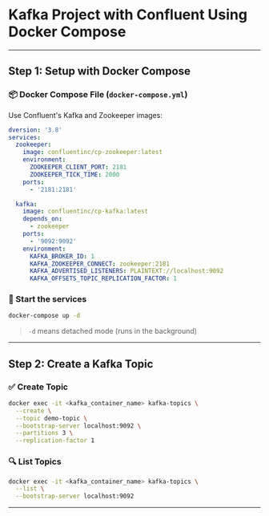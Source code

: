 # Kafka Project with Confluent Using Docker Compose

---

## Step 1: Setup with Docker Compose

### 📦 Docker Compose File (`docker-compose.yml`)
Use Confluent's Kafka and Zookeeper images:

```yaml
dversion: '3.8'
services:
  zookeeper:
    image: confluentinc/cp-zookeeper:latest
    environment:
      ZOOKEEPER_CLIENT_PORT: 2181
      ZOOKEEPER_TICK_TIME: 2000
    ports:
      - '2181:2181'

  kafka:
    image: confluentinc/cp-kafka:latest
    depends_on:
      - zookeeper
    ports:
      - '9092:9092'
    environment:
      KAFKA_BROKER_ID: 1
      KAFKA_ZOOKEEPER_CONNECT: zookeeper:2181
      KAFKA_ADVERTISED_LISTENERS: PLAINTEXT://localhost:9092
      KAFKA_OFFSETS_TOPIC_REPLICATION_FACTOR: 1
```

### 🚀 Start the services
```bash
docker-compose up -d
```
> `-d` means detached mode (runs in the background)

---

## Step 2: Create a Kafka Topic

### ✅ Create Topic
```bash
docker exec -it <kafka_container_name> kafka-topics \
  --create \
  --topic demo-topic \
  --bootstrap-server localhost:9092 \
  --partitions 3 \
  --replication-factor 1
```

### 🔍 List Topics
```bash
docker exec -it <kafka_container_name> kafka-topics \
  --list \
  --bootstrap-server localhost:9092
```

---


